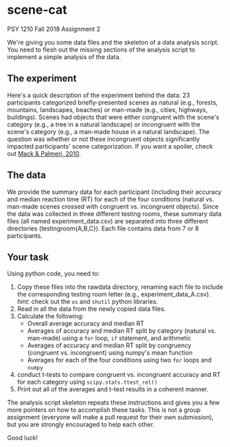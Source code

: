 # scene-cat
PSY 1210 Fall 2018 Assignment 2

We're giving you some data files and the skeleton of a data analysis script. You need to flesh out the missing sections of the analysis script to implement a simple analysis of the data. 

## The experiment
Here's a quick description of the experiment behind the data: 23 participants categorized briefly-presented scenes as natural (e.g., forests, mountains, landscapes, beaches) or man-made (e.g., cities, highways, buildings). Scenes had objects that were either congruent with the scene's category (e.g., a tree in a natural landscape) or incongruent with the scene's category (e.g., a man-made house in a natural landscape). The question was whether or not these incongruent objects significantly impacted participants' scene categorization. If you want a spoiler, check out [Mack & Palmeri, 2010](http://macklab.utoronto.ca/uploads/8/1/8/3/8183/mackpalmeri2010a.pdf).

## The data
We provide the summary data for each participant (including their accuracy and median reaction time (RT) for each of the four conditions (natural vs. man-made scenes crossed with congruent vs. incongruent objects). Since the data was collected in three different testing rooms, these summary data files (all named experiment_data.csv) are separated into three different directories (testingroom{A,B,C}). Each file contains data from 7 or 8 participants. 

## Your task
Using python code, you need to: 
1. Copy these files into the rawdata directory, renaming each file to include the corresponding testing room letter (e.g., experiment_data_A.csv). _hint:_ check out the `os` and `shutil` python libraries.
2. Read in all the data from the newly copied data files.
3. Calculate the following:
   * Overall average accuracy and median RT
   * Averages of accuracy and median RT split by category (natural vs. man-made) using a `for` loop, `if` statement, and arithmetic
   * Averages of accuracy and median RT split by congruency (congruent vs. incongruent) using numpy's mean function
   * Averages for each of the four conditions using two `for` loops and `numpy`
4. conduct t-tests to compare congruent vs. incongruent accuracy and RT for each category using `scipy.stats.ttest_rel()`
5. Print out all of the averages and t-test results in a coherent manner.

The analysis script skeleton repeats these instructions and gives you a few more pointers on how to accomplish these tasks. This is not a group assignment (everyone will make a pull request for their own submission), but you are strongly encouraged to help each other.

Good luck!
